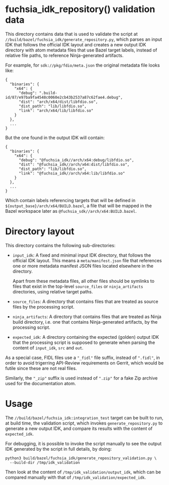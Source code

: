 # fuchsia_idk_repository() validation data

This directory contains data that is used to validate the script
at `//build/bazel/fuchsia_idk/generate_repository.py`, which
parses an input IDK that follows the official IDK layout and
creates a new output IDK directory with atom metadata files that
use Bazel target labels, instead of relative file paths, to
reference Ninja-generated artifacts.

For example, for `sdk://pkg/fdio/meta.json` the original metadata
file looks like:

```
{
  "binaries": {
    "x64": {
      "debug": ".build-id/87/e97ba9fa4548c0060e2cb43b2537a87c62fae4.debug",
      "dist": "arch/x64/dist/libfdio.so",
      "dist_path": "lib/libfdio.so",
      "link": "arch/x64/lib/libfdio.so"
    }
  },
  ...
}
```

But the one found in the output IDK will contain:

```
{
  "binaries": {
    "x64": {
      "debug": "@fuchsia_idk//arch/x64:debug/libfdio.so",
      "dist": "@fuchsia_idk//arch/x64:dist/libfdio.so",
      "dist_path": "lib/libfdio.so",
      "link": "@fuchsia_idk//arch/x64:lib/libfdio.so"
    }
  },
  ...
}
```

Which contain labels referencing targets that will be defined
in `${output_base}/arch/x64/BUILD.bazel`, a file that will be
mapped in the Bazel workspace later as
`@fuchsia_sdk//arch/x64:BUILD.bazel`.

# Directory layout

This directory contains the following sub-directories:

- `input_idk`: A fixed and minimal input IDK directory, that
  follows the official IDK layout. This means a `meta/manifest.json`
  file that references one or more metadata manifest JSON files
  located elsewhere in the directory.

  Apart from these metadata files, all other files should be
  symlinks to files that exist in the top-level `source_files`
  or `ninja_artifacts` directories, using relative target paths.

- `source_files`: A directory that contains files that are treated as
  source files by the processing script.

- `ninja_artifacts`: A directory that contains files that are treated as
  Ninja build directory, i.e. one that contains Ninja-generated artifacts,
  by the processing script.

- `expected_idk`: A directory containing the expected (golden) output IDK
  that the processing script is supposed to generate when parsing the
  content of `input_idk`, `src` and `out`.

As a special case, FIDL files use a `"_fidl"` file suffix, instead of `".fidl"`,
in order to avoid trigerring API-Review requirements on Gerrit, which would
be futile since these are not real files.

Similarly, the `"_zip"` suffix is used instead of `".zip"` for a fake Zip
archive used for the documentation atom.

# Usage

The `//build/bazel/fuchsia_idk:integration_test` target can be built to
run, at build time, the validation script, which invokes
`generate_repository.py` to generate a new output IDK, and compare its
results with the content of `expected_idk`.

For debugging, it is possible to invoke the script manually to see the
output IDK generated by the script in full details, by doing:

```
python3 build/bazel/fuchsia_idk/generate_repository_validation.py \
  --build-dir /tmp/idk_validation
```

Then look at the content of `/tmp/idk_validation/output_idk`, which
can be compared manually with that of `/tmp/idk_validation/expected_idk`.
